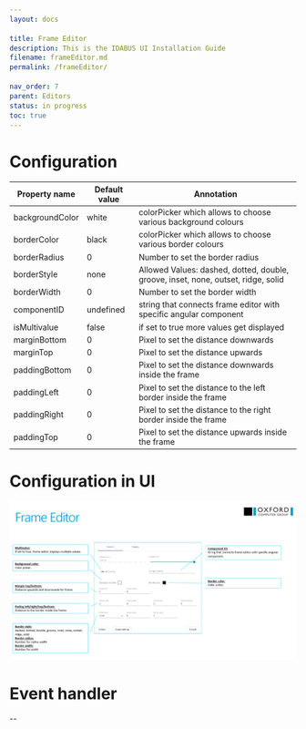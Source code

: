```yaml
---
layout: docs

title: Frame Editor
description: This is the IDABUS UI Installation Guide
filename: frameEditor.md
permalink: /frameEditor/

nav_order: 7
parent: Editors
status: in progress
toc: true
---
```


# Configuration

|Property name| Default value | Annotation |
|--|--|--|
|backgroundColor |white|colorPicker which allows to choose various background colours|
|borderColor|black|colorPicker which allows to choose various border colours|
|borderRadius|0|Number to set the border radius|
|borderStyle|none|Allowed Values: dashed, dotted, double, groove, inset, none, outset, ridge, solid|
|borderWidth|0|Number to set the border width|
|componentID|undefined|string that connects frame editor with specific angular component|
|isMultivalue|false|if set to true more values get displayed|
|marginBottom|0|Pixel to set the distance downwards|
|marginTop|0|Pixel to set the distance upwards|
|paddingBottom|0|Pixel to set the distance downwards inside the frame|
|paddingLeft|0|Pixel to set the distance to the left border inside the frame|
|paddingRight|0|Pixel to set the distance to the right border inside the frame|
|paddingTop|0|Pixel to set the distance upwards inside the frame|




# Configuration in UI

![image.png](/img/image-72108ebf-548a-44fc-bcb3-29ce8914627d.png)

# Event handler

--



